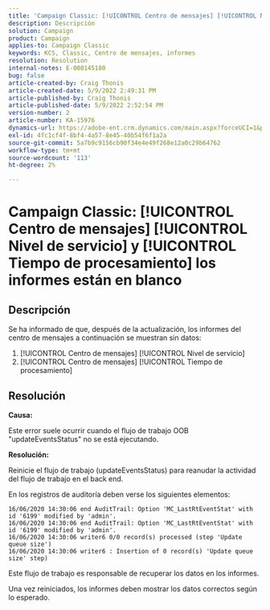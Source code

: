 ```yaml
---
title: 'Campaign Classic: [!UICONTROL Centro de mensajes] [!UICONTROL Nivel de servicio] y [!UICONTROL Tiempo de procesamiento] los informes están en blanco'
description: Descripción
solution: Campaign
product: Campaign
applies-to: Campaign Classic
keywords: KCS, Classic, Centro de mensajes, informes
resolution: Resolution
internal-notes: E-000145180
bug: false
article-created-by: Craig Thonis
article-created-date: 5/9/2022 2:49:31 PM
article-published-by: Craig Thonis
article-published-date: 5/9/2022 2:52:54 PM
version-number: 2
article-number: KA-15976
dynamics-url: https://adobe-ent.crm.dynamics.com/main.aspx?forceUCI=1&pagetype=entityrecord&etn=knowledgearticle&id=7f60453b-a7cf-ec11-a7b5-00224809c196
exl-id: 4fc1cf4f-8bf4-4a57-8e45-40b54f6f1a2a
source-git-commit: 5a7b9c9156cb90f34e4e49f268e12a0c29b64762
workflow-type: tm+mt
source-wordcount: '113'
ht-degree: 2%

---
```


# Campaign Classic: [!UICONTROL Centro de mensajes] [!UICONTROL Nivel de servicio] y [!UICONTROL Tiempo de procesamiento] los informes están en blanco

## Descripción


Se ha informado de que, después de la actualización, los informes del centro de mensajes a continuación se muestran sin datos:

1. [!UICONTROL Centro de mensajes] [!UICONTROL Nivel de servicio]
2. [!UICONTROL Centro de mensajes] [!UICONTROL Tiempo de procesamiento]


## Resolución


<b>Causa: </b>

Este error suele ocurrir cuando el flujo de trabajo OOB &quot;updateEventsStatus&quot; no se está ejecutando.

<b>Resolución:</b>

Reinicie el flujo de trabajo (updateEventsStatus) para reanudar la actividad del flujo de trabajo en el back end.

En los registros de auditoría deben verse los siguientes elementos:


```
16/06/2020 14:30:06 end AuditTrail: Option 'MC_LastRtEventStat' with id '6199' modified by 'admin'.
16/06/2020 14:30:06 end AuditTrail: Option 'MC_LastRtEventStat' with id '6199' modified by 'admin'.
16/06/2020 14:30:06 writer6 0/0 record(s) processed (step 'Update queue size')
16/06/2020 14:30:06 writer6 : Insertion of 0 record(s) 'Update queue size' step)
```


Este flujo de trabajo es responsable de recuperar los datos en los informes.

Una vez reiniciados, los informes deben mostrar los datos correctos según lo esperado.
